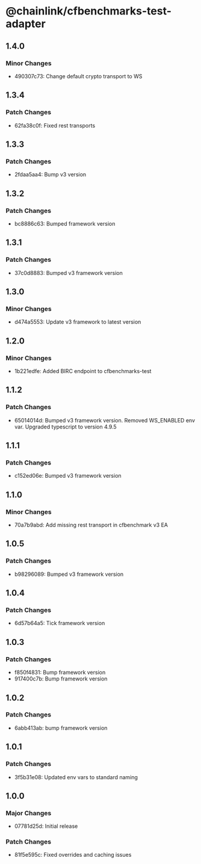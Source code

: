 # @chainlink/cfbenchmarks-test-adapter

## 1.4.0

### Minor Changes

- 490307c73: Change default crypto transport to WS

## 1.3.4

### Patch Changes

- 62fa38c0f: Fixed rest transports

## 1.3.3

### Patch Changes

- 2fdaa5aa4: Bump v3 version

## 1.3.2

### Patch Changes

- bc8886c63: Bumped framework version

## 1.3.1

### Patch Changes

- 37c0d8883: Bumped v3 framework version

## 1.3.0

### Minor Changes

- d474a5553: Update v3 framework to latest version

## 1.2.0

### Minor Changes

- 1b221edfe: Added BIRC endpoint to cfbenchmarks-test

## 1.1.2

### Patch Changes

- 65014014d: Bumped v3 framework version. Removed WS_ENABLED env var. Upgraded typescript to version 4.9.5

## 1.1.1

### Patch Changes

- c152ed06e: Bumped v3 framework version

## 1.1.0

### Minor Changes

- 70a7b9abd: Add missing rest transport in cfbenchmark v3 EA

## 1.0.5

### Patch Changes

- b98296089: Bumped v3 framework version

## 1.0.4

### Patch Changes

- 6d57b64a5: Tick framework version

## 1.0.3

### Patch Changes

- f850f4831: Bump framework version
- 917400c7b: Bump framework version

## 1.0.2

### Patch Changes

- 6abb413ab: bump framework version

## 1.0.1

### Patch Changes

- 3f5b31e08: Updated env vars to standard naming

## 1.0.0

### Major Changes

- 07781d25d: Initial release

### Patch Changes

- 81f5e595c: Fixed overrides and caching issues

